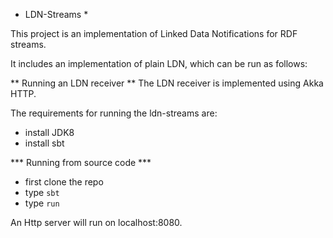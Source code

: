 * LDN-Streams *

This project is an implementation of Linked Data Notifications for RDF streams.

It includes an implementation of plain LDN, which can be run as follows:

** Running an LDN receiver **
The LDN receiver is implemented using Akka HTTP.

The requirements for running the ldn-streams are:

 * install JDK8
 * install sbt

*** Running from source code *** 

 * first clone the repo
 * type `sbt`
 * type `run`

An Http server will run on localhost:8080.

